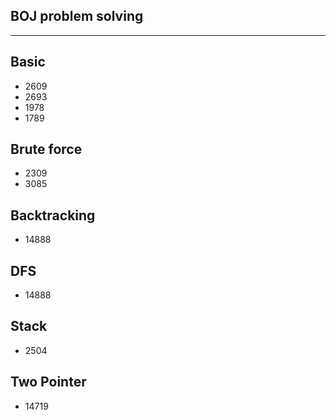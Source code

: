 ## BOJ problem solving
---
## Basic
- 2609
- 2693
- 1978
- 1789

## Brute force
- 2309
- 3085

## Backtracking
- 14888

## DFS
-  14888

## Stack
- 2504

## Two Pointer
- 14719